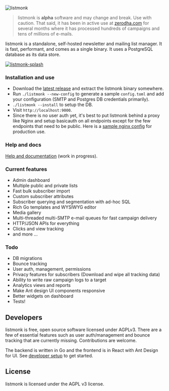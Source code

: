 ![listmonk](https://user-images.githubusercontent.com/547147/60170989-41681f00-9827-11e9-93a8-a871a40be913.png)

> listmonk is **alpha** software and may change and break. Use with caution. That said, it has been in active use at [zerodha.com](https://zerodha.com) for several months where it has processed hundreds of campaigns and tens of millions of e-mails.

listmonk is a standalone, self-hosted newsletter and mailing list manager. It is fast, performant, and comes as a single binary. It uses a PostgreSQL database as its data store.

[![listmonk-splash](https://user-images.githubusercontent.com/547147/60884802-8189c180-a26b-11e9-85ee-622e5dee8869.png)](https://listmonk.app)

### Installation and use

- Download the [latest release](https://github.com/knadh/listmonk/releases) and extract the listmonk binary somewhere.
- Run `./listmonk --new-config` to generate a sample `config.toml` and add your configuration (SMTP and Postgres DB credentials primarily).
- `./listmonk --install` to setup the DB.
- Visit `http://localhost:9000`.
- Since there is no user auth yet, it's best to put listmonk behind a proxy like Nginx and setup basicauth on all endpoints except for the few endpoints that need to be public. Here is a [sample nginx config](https://github.com/knadh/listmonk/wiki/Production-Nginx-config) for production use.

### Help and docs

[Help and documentation](https://listmonk.app/docs) (work in progress).

### Current features

- Admin dashboard
- Multiple public and private lists
- Fast bulk subscriber import
- Custom subscriber attributes
- Subscriber querying and segmentation with ad-hoc SQL
- Rich Go templates and WYSIWYG editor
- Media gallery
- Multi-threaded multi-SMTP e-mail queues for fast campaign delivery
- HTTP/JSON APIs for everything
- Clicks and view tracking
- and more ...

### Todo

- DB migrations
- Bounce tracking
- User auth, management, permissions
- Privacy features for subscribers (Download and wipe all tracking data)
- Ability to write raw campaign logs to a target
- Analytics views and reports
- Make Ant design UI components responsive
- Better widgets on dashboard
- Tests!

## Developers

listmonk is free, open source software licensed under AGPLv3. There are a few of essential features such as user auth/management and bounce tracking that are currently missing. Contributions are welcome.

The backend is written in Go and the frontend is in React with Ant Design for UI. See [developer setup](https://github.com/knadh/listmonk/wiki/Developer-setup) to get started.

## License

listmonk is licensed under the AGPL v3 license.
